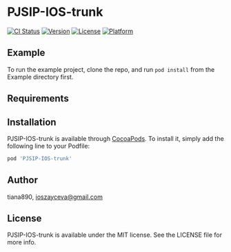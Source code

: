 # PJSIP-IOS-trunk

[![CI Status](https://img.shields.io/travis/tiana890/PJSIP-IOS-trunk.svg?style=flat)](https://travis-ci.org/tiana890/PJSIP-IOS-trunk)
[![Version](https://img.shields.io/cocoapods/v/PJSIP-IOS-trunk.svg?style=flat)](https://cocoapods.org/pods/PJSIP-IOS-trunk)
[![License](https://img.shields.io/cocoapods/l/PJSIP-IOS-trunk.svg?style=flat)](https://cocoapods.org/pods/PJSIP-IOS-trunk)
[![Platform](https://img.shields.io/cocoapods/p/PJSIP-IOS-trunk.svg?style=flat)](https://cocoapods.org/pods/PJSIP-IOS-trunk)

## Example

To run the example project, clone the repo, and run `pod install` from the Example directory first.

## Requirements

## Installation

PJSIP-IOS-trunk is available through [CocoaPods](https://cocoapods.org). To install
it, simply add the following line to your Podfile:

```ruby
pod 'PJSIP-IOS-trunk'
```

## Author

tiana890, ioszayceva@gmail.com

## License

PJSIP-IOS-trunk is available under the MIT license. See the LICENSE file for more info.
